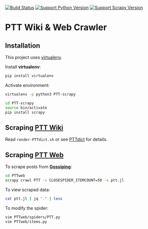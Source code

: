 [![Build Status](https://travis-ci.org/liao961120/PTT-scrapy.svg?branch=master)](https://travis-ci.org/liao961120/PTT-scrapy)
[![Support Python Version](https://img.shields.io/badge/Python-3.6-blue.svg)](https://www.python.org/)
[![Support Scrapy Version](https://img.shields.io/badge/scrapy-1.5-orange.svg)](https://docs.scrapy.org/)


# PTT Wiki & Web Crawler

## Installation

This project uses [virtualenv](https://virtualenv.pypa.io/en/stable/).

Install **virtualenv**:
```bash
pip install virtualenv
```

Activate environment:
```bash
virtualenv -p python3 PTT-scrapy

cd PTT-scrapy
source bin/activate
pip install scrapy
```

## Scraping [PTT Wiki](http://zh.pttpedia.wikia.com/wiki/)

Read `render-PTTdict.sh` or see [PTTdict](https://github.com/liao961120/PTT-scrapy/tree/master/PTTdict) for details.


## Scraping [PTT Web](https://www.ptt.cc/bbs/)

To scrape posts from **[Gossiping](https://www.ptt.cc/bbs/Gossiping/)**:
```bash
cd PTTweb
scrapy crawl PTT -s CLOSESPIDER_ITEMCOUNT=50 -o ptt.jl
```

To view scraped data:
```bash
cat ptt.jl | jq "." | less
```

To modify the spider:
```bash
vim PTTweb/spiders/PTT.py
vim PTTweb/items.py
```



